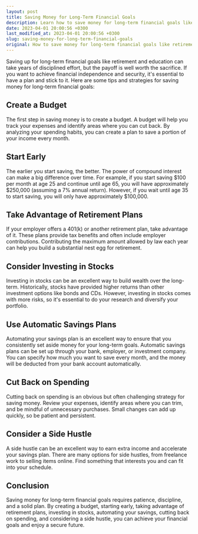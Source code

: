```yaml
---
layout: post
title: Saving Money for Long-Term Financial Goals
description: Learn how to save money for long-term financial goals like retirement and education with these tips and strategies.
date: 2023-04-01 20:00:56 +0300
last_modified_at: 2023-04-01 20:00:56 +0300
slug: saving-money-for-long-term-financial-goals
original: How to save money for long-term financial goals like retirement and education?
---
```

Saving up for long-term financial goals like retirement and education can take years of disciplined effort, but the payoff is well worth the sacrifice. If you want to achieve financial independence and security, it's essential to have a plan and stick to it. Here are some tips and strategies for saving money for long-term financial goals:

## Create a Budget

The first step in saving money is to create a budget. A budget will help you track your expenses and identify areas where you can cut back. By analyzing your spending habits, you can create a plan to save a portion of your income every month.

## Start Early

The earlier you start saving, the better. The power of compound interest can make a big difference over time. For example, if you start saving $100 per month at age 25 and continue until age 65, you will have approximately $250,000 (assuming a 7% annual return). However, if you wait until age 35 to start saving, you will only have approximately $100,000.

## Take Advantage of Retirement Plans

If your employer offers a 401(k) or another retirement plan, take advantage of it. These plans provide tax benefits and often include employer contributions. Contributing the maximum amount allowed by law each year can help you build a substantial nest egg for retirement.

## Consider Investing in Stocks

Investing in stocks can be an excellent way to build wealth over the long-term. Historically, stocks have provided higher returns than other investment options like bonds and CDs. However, investing in stocks comes with more risks, so it's essential to do your research and diversify your portfolio.

## Use Automatic Savings Plans

Automating your savings plan is an excellent way to ensure that you consistently set aside money for your long-term goals. Automatic savings plans can be set up through your bank, employer, or investment company. You can specify how much you want to save every month, and the money will be deducted from your bank account automatically.

## Cut Back on Spending

Cutting back on spending is an obvious but often challenging strategy for saving money. Review your expenses, identify areas where you can trim, and be mindful of unnecessary purchases. Small changes can add up quickly, so be patient and persistent.

## Consider a Side Hustle

A side hustle can be an excellent way to earn extra income and accelerate your savings plan. There are many options for side hustles, from freelance work to selling items online. Find something that interests you and can fit into your schedule.

## Conclusion

Saving money for long-term financial goals requires patience, discipline, and a solid plan. By creating a budget, starting early, taking advantage of retirement plans, investing in stocks, automating your savings, cutting back on spending, and considering a side hustle, you can achieve your financial goals and enjoy a secure future.